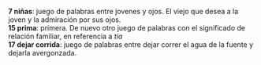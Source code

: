 **7 niñas**: juego de palabras entre jovenes y ojos. El viejo que desea a la joven y la admiración por sus ojos.  
**15 prima**: primera. De nuevo otro juego de palabras con el significado de relación familiar, en referencia a _tía_  
**17 dejar corrida**: juego de palabras entre dejar correr el agua de la fuente y dejarla avergonzada.